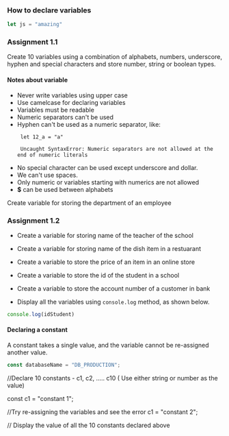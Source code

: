 ### How to declare variables

```js
let js = "amazing"
```

### Assignment 1.1
Create 10 variables using a combination of alphabets, numbers, underscore, hyphen and special characters and store number, string or boolean types.


#### Notes about variable
 - Never write variables using upper case
 - Use camelcase for declaring variables
 - Variables must be readable
 - Numeric separators can't be used
 - Hyphen can't be used as a numeric separator, like: 
    ```
     let 12_a = "a"

     Uncaught SyntaxError: Numeric separators are not allowed at the end of numeric literals
    ```
 - No special character can be used except underscore and dollar.
 - We can't use spaces. 
 - Only numeric or variables starting with numerics are not allowed
 - **$** can be used between alphabets 

 Create variable for storing the department of an employee

### Assignment 1.2
- Create a variable for storing name of the teacher of the school

- Create a variable for storing name of the dish item in a restuarant

- Create a variable to store the price of an item in 
an online store

- Create a variable to store the id of the student in a school

- Create a variable to store the account number of a customer in bank

- Display all the variables using `console.log` method, as shown below.

```js
console.log(idStudent)
```

#### Declaring a constant

A constant takes a single value, and the variable cannot be re-assigned another value.

```js
const databaseName = "DB_PRODUCTION";
```
//Declare 10 constants - c1, c2, ..... c10 ( Use either string or number as the value)

const c1 = "constant 1";

//Try re-assigning the variables and see the error
c1 = "constant 2";

// Display the value of all the 10 constants declared above


